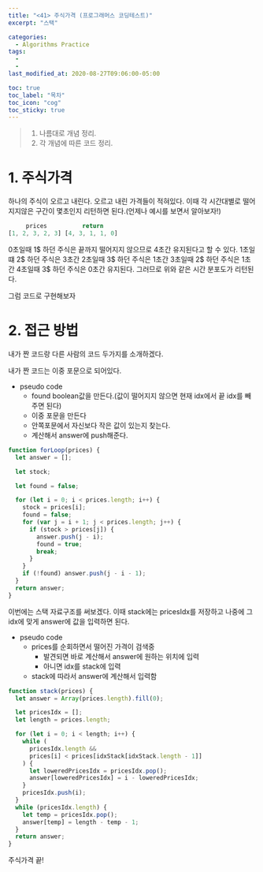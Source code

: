 ```yaml
---
title: "<41> 주식가격 (프로그래머스 코딩테스트)"
excerpt: "스택"

categories:
  - Algorithms Practice
tags:
  -
  -
last_modified_at: 2020-08-27T09:06:00-05:00

toc: true
toc_label: "목차"
toc_icon: "cog"
toc_sticky: true
---
```


> 1. 나름대로 개념 정리.
> 2. 각 개념에 따른 코드 정리.

# 1. 주식가격

하나의 주식이 오르고 내린다. 오르고 내린 가격들이 적혀있다. 이때 각 시간대별로 떨어지지않은 구간이 몇초인지 리턴하면 된다.(언제나 예시를 보면서 알아보자!)

```javascript
     prices	         return
[1, 2, 3, 2, 3]	[4, 3, 1, 1, 0]
```

0초일때 1$ 하던 주식은 끝까지 떨어지지 않으므로 4초간 유지된다고 할 수 있다.
1초일떄 2$ 하던 주식은 3초간
2초일때 3$ 하던 주식은 1초간
3초일때 2$ 하던 주식은 1초간
4초일때 3$ 하던 주식은 0초간 유지된다. 그러므로 위와 같은 시간 분포도가 리턴된다.

그럼 코드로 구현해보자

# 2. 접근 방법

내가 짠 코드랑 다른 사람의 코드 두가지를 소개하겠다.

내가 짠 코드는 이중 포문으로 되어있다.

- pseudo code
  - found boolean값을 만든다.(값이 떨어지지 않으면 현재 idx에서 끝 idx를 빼주면 된다)
  - 이중 포문을 만든다
  - 안쪽포문에서 자신보다 작은 값이 있는지 찾는다.
  - 계산해서 answer에 push해준다.

```javascript
function forLoop(prices) {
  let answer = [];

  let stock;

  let found = false;

  for (let i = 0; i < prices.length; i++) {
    stock = prices[i];
    found = false;
    for (var j = i + 1; j < prices.length; j++) {
      if (stock > prices[j]) {
        answer.push(j - i);
        found = true;
        break;
      }
    }
    if (!found) answer.push(j - i - 1);
  }
  return answer;
}
```

이번에는 스택 자료구조를 써보겠다. 이때 stack에는 pricesIdx를 저장하고 나중에 그 idx에 맞게 answer에 값을 입력하면 된다.

- pseudo code
  - prices를 순회하면서 떨어진 가격이 검색중
    - 발견되면 바로 계산해서 answer에 원하는 위치에 입력
    - 아니면 idx를 stack에 입력
  - stack에 따라서 answer에 계산해서 입력함

```javascript
function stack(prices) {
  let answer = Array(prices.length).fill(0);

  let pricesIdx = [];
  let length = prices.length;

  for (let i = 0; i < length; i++) {
    while (
      pricesIdx.length &&
      prices[i] < prices[idxStack[idxStack.length - 1]]
    ) {
      let loweredPricesIdx = pricesIdx.pop();
      answer[loweredPricesIdx] = i - loweredPricesIdx;
    }
    pricesIdx.push(i);
  }
  while (pricesIdx.length) {
    let temp = pricesIdx.pop();
    answer[temp] = length - temp - 1;
  }
  return answer;
}
```

주식가격 끝!

